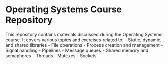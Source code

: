 # Operating Systems Course Repository

This repository contains materials discussed during the Operating Systems course. It covers various topics and exercises related to:
	- Static, dynamic, and shared libraries
	- File operations
	- Process creation and management
	- Signal handling
	- Pipelines
	- Message queues
	- Shared memory and semaphores
	- Threads
	- Mutexes
	- Sockets

